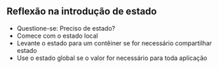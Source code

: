 ## Reflexão na introdução de estado

- Questione-se: Preciso de estado?
- Comece com o estado local
- Levante o estado para um contêiner se for necessário compartilhar estado
- Use o estado global se o valor for necessário para toda aplicação